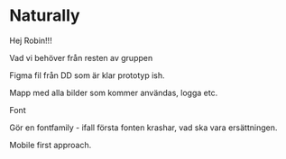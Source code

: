 # Naturally

Hej Robin!!!

Vad vi behöver från resten av gruppen

Figma fil från DD som är klar prototyp ish.

Mapp med alla bilder som kommer användas, logga etc. 

Font

Gör en fontfamily - ifall första fonten krashar, vad ska vara ersättningen. 

Mobile first approach.





